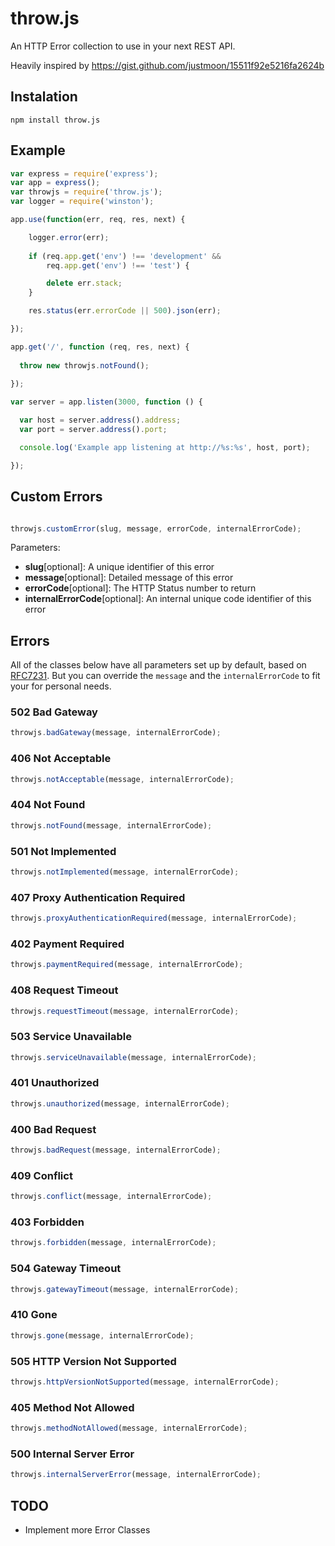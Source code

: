 # throw.js
An HTTP Error collection to use in your next REST API.

Heavily inspired by https://gist.github.com/justmoon/15511f92e5216fa2624b

## Instalation
```
npm install throw.js
```

## Example
```javascript
var express = require('express');
var app = express();
var throwjs = require('throw.js');
var logger = require('winston');

app.use(function(err, req, res, next) {

    logger.error(err);
    
    if (req.app.get('env') !== 'development' &&
        req.app.get('env') !== 'test') {

        delete err.stack;
    }

    res.status(err.errorCode || 500).json(err);

});

app.get('/', function (req, res, next) {
  
  throw new throwjs.notFound();
  
});

var server = app.listen(3000, function () {

  var host = server.address().address;
  var port = server.address().port;

  console.log('Example app listening at http://%s:%s', host, port);

});
```

## Custom Errors

```javascript

throwjs.customError(slug, message, errorCode, internalErrorCode);

```

Parameters:
* **slug**[optional]: A unique identifier of this error
* **message**[optional]: Detailed message of this error
* **errorCode**[optional]: The HTTP Status number to return
* **internalErrorCode**[optional]: An internal unique code identifier of this error

## Errors

All of the classes below have all parameters set up by default, based on [RFC7231](http://tools.ietf.org/html/rfc7231). 
But you can override the `message` and the `internalErrorCode` to fit your for personal needs.

### 502 Bad Gateway
```javascript
throwjs.badGateway(message, internalErrorCode);
```

### 406 Not Acceptable
```javascript
throwjs.notAcceptable(message, internalErrorCode);
```

### 404 Not Found
```javascript
throwjs.notFound(message, internalErrorCode);
```

### 501 Not Implemented
```javascript
throwjs.notImplemented(message, internalErrorCode);
```

### 407 Proxy Authentication Required
```javascript
throwjs.proxyAuthenticationRequired(message, internalErrorCode);
```

### 402 Payment Required
```javascript
throwjs.paymentRequired(message, internalErrorCode);
```

### 408 Request Timeout
```javascript
throwjs.requestTimeout(message, internalErrorCode);
```

### 503 Service Unavailable
```javascript
throwjs.serviceUnavailable(message, internalErrorCode);
```

### 401 Unauthorized
```javascript
throwjs.unauthorized(message, internalErrorCode);
```

### 400 Bad Request
```javascript
throwjs.badRequest(message, internalErrorCode);
```

### 409 Conflict
```javascript
throwjs.conflict(message, internalErrorCode);
```

### 403 Forbidden
```javascript
throwjs.forbidden(message, internalErrorCode);
```

### 504 Gateway Timeout
```javascript
throwjs.gatewayTimeout(message, internalErrorCode);
```

### 410 Gone
```javascript
throwjs.gone(message, internalErrorCode);
```

### 505 HTTP Version Not Supported
```javascript
throwjs.httpVersionNotSupported(message, internalErrorCode);
```

### 405 Method Not Allowed
```javascript
throwjs.methodNotAllowed(message, internalErrorCode);
```

### 500 Internal Server Error
```javascript
throwjs.internalServerError(message, internalErrorCode);
```

## TODO
* Implement more Error Classes
